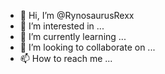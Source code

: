 - 👋 Hi, I’m @RynosaurusRexx
- 👀 I’m interested in ...
- 🌱 I’m currently learning ...
- 💞️ I’m looking to collaborate on ...
- 📫 How to reach me ...

<!---
RynosaurusRexx/RynosaurusRexx is a ✨ special ✨ repository because its `README.md` (this file) appears on your GitHub profile.
You can click the Preview link to take a look at your changes.
--->
